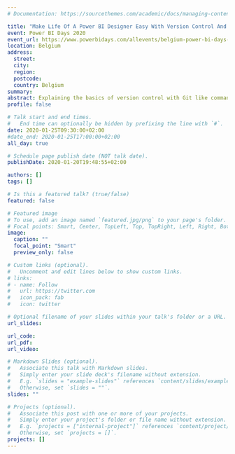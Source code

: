 ```yaml
---
# Documentation: https://sourcethemes.com/academic/docs/managing-content/

title: "Make Life Of A Power BI Designer Easy With Version Control And Automation"
event: Power BI Days 2020
event_url: https://www.powerbidays.com/allevents/belgium-power-bi-days-2020-01-25/
location: Belgium
address:
  street:
  city:
  region:
  postcode:
  country: Belgium
summary: 
abstract: Explaining the basics of version control with Git like command add, commit, push and pull. Explain the different steps in Azure DevOps like Board, Repo, Pipelines (Build, Release). Publishing Power BI reports on the PowerBI portal with Azure DevOps repos, build/release pipeline. To teach people to automate the process of publishing Power BI reports.
profile: false

# Talk start and end times.
#   End time can optionally be hidden by prefixing the line with `#`.
date: 2020-01-25T09:30:00+02:00
#date_end: 2020-01-25T17:00:00+02:00
all_day: true

# Schedule page publish date (NOT talk date).
publishDate: 2020-01-20T19:48:55+02:00

authors: []
tags: []

# Is this a featured talk? (true/false)
featured: false

# Featured image
# To use, add an image named `featured.jpg/png` to your page's folder. 
# Focal points: Smart, Center, TopLeft, Top, TopRight, Left, Right, BottomLeft, Bottom, BottomRight.
image:
  caption: ""
  focal_point: "Smart"
  preview_only: false

# Custom links (optional).
#   Uncomment and edit lines below to show custom links.
# links:
# - name: Follow
#   url: https://twitter.com
#   icon_pack: fab
#   icon: twitter

# Optional filename of your slides within your talk's folder or a URL.
url_slides:

url_code:
url_pdf:
url_video:

# Markdown Slides (optional).
#   Associate this talk with Markdown slides.
#   Simply enter your slide deck's filename without extension.
#   E.g. `slides = "example-slides"` references `content/slides/example-slides.md`.
#   Otherwise, set `slides = ""`.
slides: ""

# Projects (optional).
#   Associate this post with one or more of your projects.
#   Simply enter your project's folder or file name without extension.
#   E.g. `projects = ["internal-project"]` references `content/project/deep-learning/index.md`.
#   Otherwise, set `projects = []`.
projects: []
---
```

